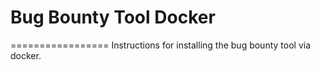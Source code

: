 # Bug Bounty Tool Docker
=================
Instructions for installing the bug bounty tool via docker.
